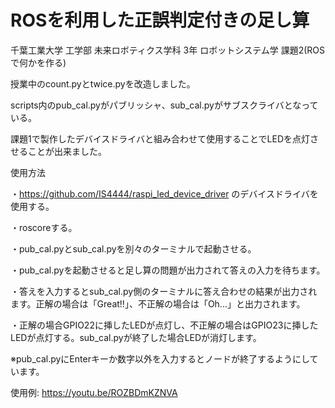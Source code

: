 # ROSを利用した正誤判定付きの足し算

千葉工業大学 工学部 未来ロボティクス学科 3年 ロボットシステム学 課題2(ROSで何かを作る)

授業中のcount.pyとtwice.pyを改造しました。

scripts内のpub_cal.pyがパブリッシャ、sub_cal.pyがサブスクライバとなっている。

課題1で製作したデバイスドライバと組み合わせて使用することでLEDを点灯させることが出来ました。

使用方法

・https://github.com/IS4444/raspi_led_device_driver のデバイスドライバを使用する。

・roscoreする。

・pub_cal.pyとsub_cal.pyを別々のターミナルで起動させる。

・pub_cal.pyを起動させると足し算の問題が出力されて答えの入力を待ちます。

・答えを入力するとsub_cal.py側のターミナルに答え合わせの結果が出力されます。正解の場合は「Great!!」、不正解の場合は「Oh...」と出力されます。

・正解の場合GPIO22に挿したLEDが点灯し、不正解の場合はGPIO23に挿したLEDが点灯する。sub_cal.pyが終了した場合LEDが消灯します。

※pub_cal.pyにEnterキーか数字以外を入力するとノードが終了するようにしています。

使用例: https://youtu.be/ROZBDmKZNVA

